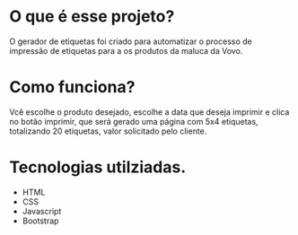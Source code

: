 # O que é esse projeto?

O gerador de etiquetas foi criado para automatizar o processo de impressão de etiquetas para a os produtos da maluca da Vovo.

# Como funciona?

Vcê escolhe o produto desejado, escolhe a data que deseja imprimir e clica no botão imprimir, que será gerado uma página com 5x4 etiquetas, totalizando 20 etiquetas, valor solicitado pelo cliente.

# Tecnologias utilziadas.

* HTML
* CSS
* Javascript
* Bootstrap